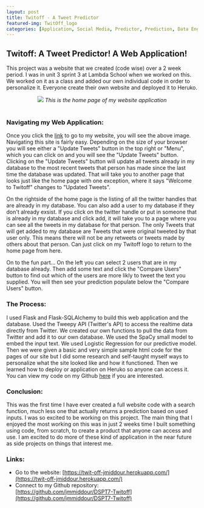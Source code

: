 ```yaml
---
layout: post
title: Twitoff - A Tweet Predictor
featured-img: TwitOff_logo
categories: [Application, Social Media, Predictor, Prediction, Data Engineering]
---	
```

## Twitoff: A Tweet Predictor! A Web Application!

This project was a website that we created (code wise) over a 2 week period. I was in unit 3 sprint 3 at Lambda School when we worked on this. We worked on it as a class and added our own individual code in order to personalize it. Everyone create their own website and deployed it to Heruko. 

<div align="center">
  <img src="https://joannemiddour.com/assets/img/posts/Twit-off_screenshot.jpg">  
  <em>This is the home page of my website application</em>
</div><br>

### Navigating my Web Application:

Once you click the [link](https://twit-off-jmiddour.herokuapp.com/) to go to my website, you will see the above image. Navigating this site is fairly easy. Depending on the size of your browser you will see either a "Update Tweets" button in the top right or "Menu", which you can click on and you will see the "Update Tweets" button. Clicking on the "Update Tweets" button will update all tweets already in my database to the most recent tweets that person has made since the last time the database was updated. That will take you to another page that looks just like the home page with one exception, where it says "Welcome to Twitoff" changes to "Updated Tweets". 

On the rightside of the home page is the listing of all the twitter handles that are already in my database. You can also add a user to my database if they don't already exsist. If you click on the twitter handle or put in someone that is already in my database and click add, it will take you to a page where you can see all the tweets in my database for that person. The only Tweets that will get added to my database are Tweets that were original tweeted by that user only. This means there will not be any retweets or tweets made by others about that person. Can just click on my Twitoff logo to return to the home page from here.

On to the fun part... On the left you can select 2 users that are in my database already. Then add some text and click the "Compare Users" button to find out which of the users are more likly to tweet the text you supplied. You will then see your prediction populate below the "Compare Users" button.

### The Process:

I used Flask and Flask-SQLAlchemy to build this web application and the database. Used the Tweepy API (Twitter's API) to access the realtime data directly from Twitter. We created our own functions to pull the data from Twitter and add it to our own database. We used the SpaCy small model to embed the input text. We used Logistic Regression for our predictive model. Then we were given a basic and very simple sample html code for the pages of our site but I did some research and self-taught myself ways to personalize what the site looked like and how it functioned. Then we learned how to deploy or application on Heruko so anyone can access it. You can view my code on my Github [here](https://github.com/jmmiddour/DSPT7-Twitoff) if you are interested.

### Conclusion:

This was the first time I have ever created a full website code with a search function, much less one that actually returns a prediction based on used inputs. I was so excited to be working on this project. The main thing that I enjoyed the most working on this was in just 2 weeks time I built something using code, from scratch, to create a product that anyone can access and use. I am excited to do more of these kind of application in the near future as side projects on things that interest me.

### Links:
  - Go to the website: [https://twit-off-jmiddour.herokuapp.com/](https://twit-off-jmiddour.herokuapp.com/)
  - Connect to my Github repository: [https://github.com/jmmiddour/DSPT7-Twitoff](https://github.com/jmmiddour/DSPT7-Twitoff)
